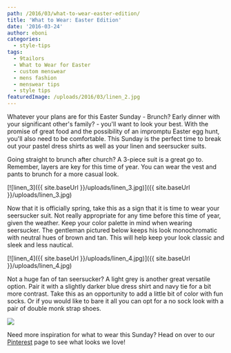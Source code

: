 ```yaml
---
path: /2016/03/what-to-wear-easter-edition/
title: 'What to Wear: Easter Edition'
date: '2016-03-24'
author: eboni
categories:
  - style-tips
tags:
  - 9tailors
  - What to Wear for Easter
  - custom menswear
  - mens fashion
  - menswear tips
  - style tips
featuredImage: /uploads/2016/03/linen_2.jpg
---
```

Whatever your plans are for this Easter Sunday - Brunch? Early dinner with your significant other's family? - you'll want to look your best. With the promise of great food and the possibility of an impromptu Easter egg hunt, you'll also need to be comfortable. This Sunday is the perfect time to break out your pastel dress shirts as well as your linen and seersucker suits.

Going straight to brunch after church? A 3-piece suit is a great go to. Remember, layers are key for this time of year. You can wear the vest and pants to brunch for a more casual look.

[![linen_3]({{ site.baseUrl }}/uploads/linen_3.jpg)]({{ site.baseUrl }}/uploads/linen_3.jpg)

Now that it is officially spring, take this as a sign that it is time to wear your seersucker suit. Not really appropriate for any time before this time of year, given the weather. Keep your color palette in mind when wearing seersucker. The gentleman pictured below keeps his look monochromatic with neutral hues of brown and tan. This will help keep your look classic and sleek and less nautical.

[![linen_4]({{ site.baseUrl }}/uploads/linen_4.jpg)]({{ site.baseUrl }}/uploads/linen_4.jpg)

Not a huge fan of tan seersucker? A light grey is another great versatile option. Pair it with a slightly darker blue dress shirt and navy tie for a bit more contrast. Take this as an opportunity to add a little bit of color with fun socks. Or if you would like to bare it all you can opt for a no sock look with a pair of double monk strap shoes.

![](https://s-media-cache-ak0.pinimg.com/564x/84/d6/1f/84d61f8d537eb8cc2e0c0320fba5dfe0.jpg)

Need more inspiration for what to wear this Sunday? Head on over to our [Pinterest](https://www.pinterest.com/9tailors/summer-suiting/) page to see what looks we love!
